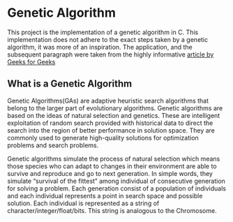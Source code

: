 # Genetic Algorithm

This project is the implementation of a genetic algorithm in C. This implementation does not adhere to the exact steps taken
by a genetic algorithm, it was more of an inspiration. The application, and the subsequent paragraph were taken from the
highly informative [article by Geeks for Geeks](https://www.geeksforgeeks.org/genetic-algorithms/)

## What is a Genetic Algorithm

Genetic Algorithms(GAs) are adaptive heuristic search algorithms that belong to the larger part of evolutionary algorithms. 
Genetic algorithms are based on the ideas of natural selection and genetics. These are intelligent exploitation of random 
search provided with historical data to direct the search into the region of better performance in solution space. They are 
commonly used to generate high-quality solutions for optimization problems and search problems.

Genetic algorithms simulate the process of natural selection which means those species who can adapt to changes in their 
environment are able to survive and reproduce and go to next generation. In simple words, they simulate “survival of the 
fittest” among individual of consecutive generation for solving a problem. Each generation consist of a population of 
individuals and each individual represents a point in search space and possible solution. Each individual is represented as 
a string of character/integer/float/bits. This string is analogous to the Chromosome.